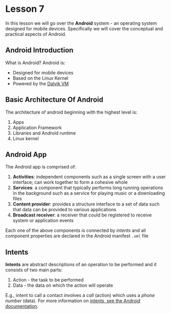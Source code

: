 # Lesson 7

In this lesson we will go over the **Android** system - an operating system designed for mobile devices. Specifically we will cover the conceptual and practical aspects of Android.

## Android Introduction

What is Android? Android is:

- Designed for mobile devices
- Based on the Linux Kernel
- Powered by the [Dalvik VM](<https://en.wikipedia.org/wiki/Dalvik_(software)>)

## Basic Architecture Of Android

The architecture of android beginning with the highest level is:

1. Apps
2. Application Framework
3. Libraries and Android runtime
4. Linux kernel

## Android App

The Android app is comprised of:

1. **Activities**: independent components such as a single screen with a user interface; can work together to form a cohesive whole
2. **Services**: a component that typically performs long running operations in the background such as a service for playing music or a downloading files
3. **Content provider**: provides a structure interface to a set of data such that data can be provided to various applications
4. **Broadcast receiver**: a receiver that could be registered to receive system or application events

Each one of the above components is connected by _intents_ and all component properties are declared in the Android manifest `.xml` file

## Intents

**Intents** are abstract descriptions of an operation to be performed and it consists of two main parts:

1. Action - the task to be performed
2. Data - the data on which the action will operate

E.g., intent to call a contact involves a _call_ (action) which uses a _phone number_ (data). For more information on [intents, see the Android documentation](https://developer.android.com/reference/android/content/Intent).
